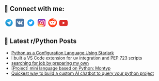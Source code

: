 ## 🔎 Connect with me:
[<img src="https://github.com/bullbesh/bullbesh/blob/main/images/Telegram.png" width="32" height="32" />](https://t.me/bullbesh)
[<img src="https://github.com/bullbesh/bullbesh/blob/main/images/VK.png" width="32" height="32" />](https://vk.com/bullbesh)
[<img src="https://github.com/bullbesh/bullbesh/blob/main/images/Twitter.png" width="32" height="32" />](https://twitter.com/bullbesh1)
[<img src="https://github.com/bullbesh/bullbesh/blob/main/images/Instagram.png" width="32" height="32" />](https://www.instagram.com/bullbesh)
[<img src="https://github.com/bullbesh/bullbesh/blob/main/images/Reddit.png" width="32" height="32" />](https://www.reddit.com/user/bullbesh)
[<img src="https://github.com/bullbesh/bullbesh/blob/main/images/YouTube.png" width="32" height="32" />](https://www.youtube.com/channel/UCtfjRs6uzgq5mfm8S06WTcg)

## 📕 Latest r/Python Posts
<!-- BLOG-POST-LIST:START -->
- [Python as a Configuration Language Using Starlark](https://www.reddit.com/r/Python/comments/1o8gd22/python_as_a_configuration_language_using_starlark/)
- [I built a VS Code extension for uv integration and PEP 723 scripts](https://www.reddit.com/r/Python/comments/1o8fz6j/i_built_a_vs_code_extension_for_uv_integration/)
- [searching for job by preparing my own](https://www.reddit.com/r/Python/comments/1o8e955/searching_for_job_by_preparing_my_own/)
- [[Project] mini language based on Python: Montyp](https://www.reddit.com/r/Python/comments/1o8apus/project_mini_language_based_on_python_montyp/)
- [Quickest way to build a custom AI chatbot to query your python project](https://www.reddit.com/r/Python/comments/1o8a2bi/quickest_way_to_build_a_custom_ai_chatbot_to/)
<!-- BLOG-POST-LIST:END -->
